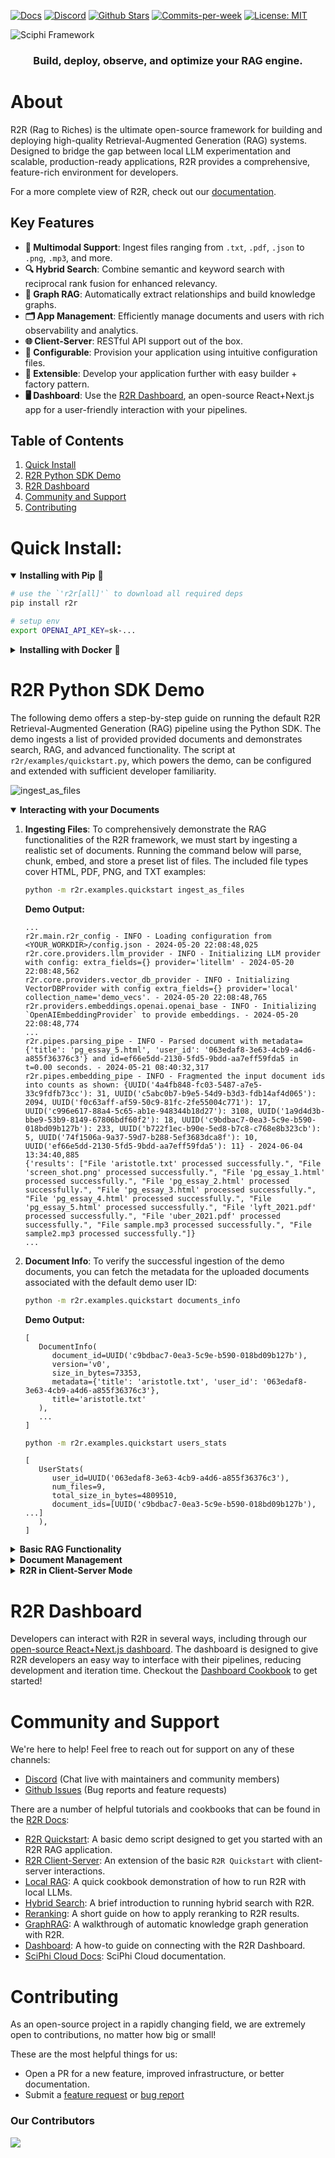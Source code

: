 <p align="left">
  <a href="https://r2r-docs.sciphi.ai"><img src="https://img.shields.io/badge/docs.sciphi.ai-3F16E4" alt="Docs"></a>
  <a href="https://discord.gg/p6KqD2kjtB"><img src="https://img.shields.io/discord/1120774652915105934?style=social&logo=discord" alt="Discord"></a>
  <a href="https://github.com/SciPhi-AI"><img src="https://img.shields.io/github/stars/SciPhi-AI/R2R" alt="Github Stars"></a>
  <a href="https://github.com/SciPhi-AI/R2R/pulse"><img src="https://img.shields.io/github/commit-activity/w/SciPhi-AI/R2R" alt="Commits-per-week"></a>
  <a href="https://opensource.org/licenses/MIT"><img src="https://img.shields.io/badge/License-MIT-purple.svg" alt="License: MIT"></a>
</p>

<img src="./docs/pages/r2r.png" alt="Sciphi Framework">
<h3 align="center">
Build, deploy, observe, and optimize your RAG engine.
</h3>

# About

R2R (Rag to Riches) is the ultimate open-source framework for building and deploying high-quality Retrieval-Augmented Generation (RAG) systems. Designed to bridge the gap between local LLM experimentation and scalable, production-ready applications, R2R provides a comprehensive, feature-rich environment for developers.

For a more complete view of R2R, check out our [documentation](https://r2r-docs.sciphi.ai/).


## Key Features
- **📁 Multimodal Support**: Ingest files ranging from `.txt`, `.pdf`, `.json` to `.png`, `.mp3`, and more.
- **🔍 Hybrid Search**: Combine semantic and keyword search with reciprocal rank fusion for enhanced relevancy.
- **🔗 Graph RAG**: Automatically extract relationships and build knowledge graphs.
- **🗂️ App Management**: Efficiently manage documents and users with rich observability and analytics.
- **🌐 Client-Server**: RESTful API support out of the box.
- **🧩 Configurable**: Provision your application using intuitive configuration files.
- **🔌 Extensible**: Develop your application further with easy builder + factory pattern.
- **🖥️ Dashboard**: Use the [R2R Dashboard](https://github.com/SciPhi-AI/R2R-Dashboard), an open-source React+Next.js app for a user-friendly interaction with your pipelines.

## Table of Contents
1. [Quick Install](#quick-install)
2. [R2R Python SDK Demo](#r2r-python-sdk-demo)
3. [R2R Dashboard](#r2r-dashboard)
4. [Community and Support](#community-and-support)
5. [Contributing](#contributing)


# Quick Install:

<details open>
<summary><b>Installing with Pip</b>&nbsp;🐍 </summary>

```bash
# use the `'r2r[all]'` to download all required deps
pip install r2r

# setup env 
export OPENAI_API_KEY=sk-...
```
</details>

<details>
<summary><b>Installing with Docker</b>&nbsp;🐳</summary>

To run R2R using Docker, you can use the following commands:

```bash filename="bash" copy
docker pull emrgntcmplxty/r2r:latest
```

This will pull the latest R2R Docker image.

Be sure to set an OpenAI API key in your environment and then run the container with:

```bash filename="bash" copy
docker run -d \
  --name r2r \
  --add-host=host.docker.internal:host-gateway \
  -p 8000:8000 \
  -e OPENAI_API_KEY=$OPENAI_API_KEY \
  emrgntcmplxty/r2r:latest
```

This command starts the R2R container with the following options:

- `--name r2r`: Assigns the name "r2r" to the container.
- `--add-host=host.docker.internal:host-gateway`: Adds a host entry for the Docker host.
- `-p 8000:8000`: Maps port 8000 of the container to port 8000 of the host.
- `-e OPENAI_API_KEY=$OPENAI_API_KEY`: Pulls your OpenAI API key from your local enviornment for use in the container.
- `emrgntcmplxty/r2r:latest`: Specifies the Docker image to use.
</details>


# R2R Python SDK Demo

The following demo offers a step-by-step guide on running the default R2R Retrieval-Augmented Generation (RAG) pipeline using the Python SDK. The demo ingests a list of provided provided documents and demonstrates search, RAG, and advanced functionality. The script at `r2r/examples/quickstart.py`, which powers the demo, can be configured and extended with sufficient developer familiarity.

![ingest_as_files](https://github.com/SciPhi-AI/R2R/assets/34580718/b0780f26-8e90-4459-9537-e5871453d003)


<details open>
<summary> <b>Interacting with your Documents</b></summary>

1. **Ingesting Files**:
   To comprehensively demonstrate the RAG functionalities of the R2R framework, we must start by ingesting a realistic set of documents. Running the command below will parse, chunk, embed, and store a preset list of files. The included file types cover HTML, PDF, PNG, and TXT examples:

   ```bash
   python -m r2r.examples.quickstart ingest_as_files
   ```

   **Demo Output:**

   ```plaintext
   ...
   r2r.main.r2r_config - INFO - Loading configuration from <YOUR_WORKDIR>/config.json - 2024-05-20 22:08:48,025
   r2r.core.providers.llm_provider - INFO - Initializing LLM provider with config: extra_fields={} provider='litellm' - 2024-05-20 22:08:48,562
   r2r.core.providers.vector_db_provider - INFO - Initializing VectorDBProvider with config extra_fields={} provider='local' collection_name='demo_vecs'. - 2024-05-20 22:08:48,765
   r2r.providers.embeddings.openai.openai_base - INFO - Initializing `OpenAIEmbeddingProvider` to provide embeddings. - 2024-05-20 22:08:48,774
   ...
   r2r.pipes.parsing_pipe - INFO - Parsed document with metadata={'title': 'pg_essay_5.html', 'user_id': '063edaf8-3e63-4cb9-a4d6-a855f36376c3'} and id=ef66e5dd-2130-5fd5-9bdd-aa7eff59fda5 in t=0.00 seconds. - 2024-05-21 08:40:32,317
   r2r.pipes.embedding_pipe - INFO - Fragmented the input document ids into counts as shown: {UUID('4a4fb848-fc03-5487-a7e5-33c9fdfb73cc'): 31, UUID('c5abc0b7-b9e5-54d9-b3d3-fdb14af4d065'): 2094, UUID('f0c63aff-af59-50c9-81fc-2fe55004c771'): 17, UUID('c996e617-88a4-5c65-ab1e-948344b18d27'): 3108, UUID('1a9d4d3b-bbe9-53b9-8149-67806bdf60f2'): 18, UUID('c9bdbac7-0ea3-5c9e-b590-018bd09b127b'): 233, UUID('b722f1ec-b90e-5ed8-b7c8-c768e8b323cb'): 5, UUID('74f1506a-9a37-59d7-b288-5ef3683dca8f'): 10, UUID('ef66e5dd-2130-5fd5-9bdd-aa7eff59fda5'): 11} - 2024-06-04 13:34:40,885
   {'results': ["File 'aristotle.txt' processed successfully.", "File 'screen_shot.png' processed successfully.", "File 'pg_essay_1.html' processed successfully.", "File 'pg_essay_2.html' processed successfully.", "File 'pg_essay_3.html' processed successfully.", "File 'pg_essay_4.html' processed successfully.", "File 'pg_essay_5.html' processed successfully.", "File 'lyft_2021.pdf' processed successfully.", "File 'uber_2021.pdf' processed successfully.", "File sample.mp3 processed successfully.", "File sample2.mp3 processed successfully."]}
   ...
   ```
2. **Document Info**:
   To verify the successful ingestion of the demo documents, you can fetch the metadata for the uploaded documents associated with the default demo user ID:

   ```bash
   python -m r2r.examples.quickstart documents_info
   ```

   **Demo Output:**

   ```plaintext
   [
      DocumentInfo(
         document_id=UUID('c9bdbac7-0ea3-5c9e-b590-018bd09b127b'), 
         version='v0', 
         size_in_bytes=73353, 
         metadata={'title': 'aristotle.txt', 'user_id': '063edaf8-3e63-4cb9-a4d6-a855f36376c3'}, 
         title='aristotle.txt'
      ), 
      ... 
   ]
   ```


   ```bash
   python -m r2r.examples.quickstart users_stats
   ```


   ```plaintext
   [
      UserStats(
         user_id=UUID('063edaf8-3e63-4cb9-a4d6-a855f36376c3'), 
         num_files=9,
         total_size_in_bytes=4809510, 
         document_ids=[UUID('c9bdbac7-0ea3-5c9e-b590-018bd09b127b'), ...]
      ), 
   ]
   ```
</details>


<details>
<summary><b>Basic RAG Functionality</b></summary>

![search](https://github.com/SciPhi-AI/R2R/assets/34580718/6c21d8f8-7f4e-45b6-917a-39462b83d3ca)


1. **Search Documents**
   Documents are stored by default in a local vector database. The vector database provider and settings can be specified via an input `config.json`. To perform a search query on the ingested user documents, use the following command:

   ```bash
   python -m r2r.examples.quickstart search --query="Who was Aristotle?"
   ```

   **Demo Output:**

   ```plaintext
   {
      'id': UUID('93c44e73-8e95-50c2-84af-6a42f070b552'), 
      'score': 0.7739712385010018, 
      'metadata': 
      {
         'document_id': '15255e98-e245-5b58-a57f-6c51babf72dd', 
         'extraction_id': '5c61f9b9-b468-5fd7-8eb1-5d797a15c484', 
         'text': 'Aristotle[A] (Greek: Ἀριστοτέλης Aristotélēs, pronounced [aristotélɛːs]; 384–322 BC) was an Ancient Greek philosopher and polymath. His writings cover a broad range of subjects spanning the natural sciences, philosophy, linguistics, economics, politics, psychology, and the arts. As the founder of the Peripatetic school of philosophy in the Lyceum in Athens, he began

   the wider Aristotelian tradition that followed, which set the groundwork for the development of modern science.', 
         'title': 'aristotle.txt',
         'user_id': '063edaf8-3e63-4cb9-a4d6-a855f36376c3', 
         'associatedQuery': 'Who was Aristotle?'
      }
   },
   ...
   ```

2. **Completion Response**:
   To generate a response for a query using RAG, execute the following command:

   ```bash
   python -m r2r.examples.quickstart rag --query="What was Uber's profit in 2020?"
   ```

   **Demo Output:**

   ```plaintext
   ...
   Time taken to run RAG: 2.29 seconds
   {'results': 
      [
         ChatCompletion(
            id='chatcmpl-9RCB5xUbDuI1f0vPw3RUO7BWQImBN', 
            choices=[
               Choice(
                  finish_reason='stop', 
                  index=0, 
                  logprobs=None, 
                  message=ChatCompletionMessage(
                     content="Uber's profit in 2020 was a net loss of $6,768 million [10].", 
                     role='assistant', 
                     function_call=None, 
                     tool_calls=None
                     )
                  )
               ], 
            created=1716268695, 
            model='gpt-3.5-turbo-0125', 
            object='chat.completion', 
            system_fingerprint=None, 
            usage=CompletionUsage(
               completion_tokens=20, 
               prompt_tokens=1470, 
               total_tokens=1490
               )
            )
      ]
   }
   ```

3. **Streaming Response**:
   For streaming results from a RAG query, use the following command:

   ```bash
   python -m r2r.examples.quickstart rag --query="What was Lyft's profit in 2020?" --streaming=true
   ```

   **Demo Output:**

   ```plaintext
   r2r.main.r2r_config - INFO - Loading configuration from <YOUR_WORKDIR>/config.json - 2024-05-20 22:27:31,890
   ...
   <search>["{\"id\":\"808c47c5-ebef-504a-a230-aa9ddcfbd87 .... </search>
   <completion>Lyft reported a net loss of $1,752,857,000 in 2020 according to [2]. Therefore, Lyft did not make a profit in 2020.</completion>                                                      
   Time taken to stream RAG response: 2.79 seconds
   ```

</details>



<details>
<summary><b>Document Management</b></summary>

1. **Update Document**:
   To update document(s) we may use the `update_as_files` or `update_as_documents` endpoints. Running the demo with `update_as_files` overwrites the data associated with 'aristotle.txt' with new data corresponding to 'aristotle_v2.txt' and increments the file version.

   ```bash
   python -m r2r.examples.quickstart update_as_files
   ```

2. **Document Deletion**:
   To delete a document by its ID, or any other metadata field, use the delete command. For example, to delete all chunks corresponding to the uploaded file `aristotle.txt`, we can call delete on the metadata field `document_id` with the value `15255e98-e245-5b58-a57f-6c51babf72dd`:

   ```bash
   python -m r2r.examples.quickstart delete --keys="['document_id']" --values="['c9bdbac7-0ea3-5c9e-b590-018bd09b127b']"
   ```

3. **User Specific Document Deletion**:
   To delete all documents associated with a given user, run the delete command on the `user_id`:

   ```bash
   # run the following command with care, as it will erase all ingested user data for `063edaf8-3e63-4cb9-a4d6-a855f36376c3`
   python -m r2r.examples.quickstart delete --keys="['user_id']" --values="['063edaf8-3e63-4cb9-a4d6-a855f36376c3']"
   ```
</details>

<details>
   <summary> <b>R2R in Client-Server Mode</b></summary>
   The R2R framework extends to support interactions with a client-server architecture. The R2R server can be stood up to handle requests, while the client can communicate with the server to perform various operations.

   ### Launch the Server

   Use the following command to start the server:

   ```bash
   python -m r2r.examples.quickstart serve
   ```

   This command starts the R2R server on the default host `0.0.0.0` and port `8000`.

   ### Example Commands

   1. **Ingest Documents as Files**:
      ```bash
      python -m r2r.examples.quickstart ingest_as_files --client_server_mode
      ```
      This command will send the ingestion request to the server running at `http://localhost:8000`.

   2. **Perform a Search**:
      ```bash
      python -m r2r.examples.quickstart search --query="Who was Aristotle?" --client_server_mode
      ```
      This command sends the search query to the server and retrieves the results.

   3. **Run a RAG Completion**:
      ```bash
      python -m r2r.examples.quickstart rag --query="What was Uber's profit in 2020?" --client_server_mode
      ```
      This command sends the RAG query to the server and retrieves the generated response.

   4. **Run a RAG Stream**:
      ```bash
      python -m r2r.examples.quickstart rag --query="What was Lyft's profit in 2020?" --streaming=true --client_server_mode
      ```
      This command streams the RAG query results from the server.

   ### Client-Server Summary

   By using the Client-Server model, you can extend the basic R2R quickstart to support more scalable and modular deployments. The server handles requests and performs heavy computations, while clients can communicate with the server to perform ingestion, search, RAG, and other operations, as shown in the examples above. For detailed setup and basic functionality, refer back to the [R2R quickstart](#quickstart).
</details>

# R2R Dashboard

Developers can interact with R2R in several ways, including through our [open-source React+Next.js dashboard](https://github.com/SciPhi-AI/R2R-Dashboard). The dashboard is designed to give R2R developers an easy way to interface with their pipelines, reducing development and iteration time. Checkout the [Dashboard Cookbook](https://r2r-docs.sciphi.ai/cookbooks/dashboard) to get started!

# Community and Support

We're here to help! Feel free to reach out for support on any of these channels:

- [Discord](https://discord.gg/p6KqD2kjtB) \(Chat live with maintainers and community members\)
- [Github Issues](https://github.com/SciPhi-AI/R2R/issues) \(Bug reports and feature requests\)

There are a number of helpful tutorials and cookbooks that can be found in the [R2R Docs](https://r2r-docs.sciphi.ai/):
- [R2R Quickstart](https://r2r-docs.sciphi.ai/getting-started/quickstart): A basic demo script designed to get you started with an R2R RAG application. 
- [R2R Client-Server](https://r2r-docs.sciphi.ai/cookbooks/client-server): An extension of the basic `R2R Quickstart` with client-server interactions.
- [Local RAG](https://r2r-docs.sciphi.ai/cookbooks/local-rag): A quick cookbook demonstration of how to run R2R with local LLMs.
- [Hybrid Search](https://r2r-docs.sciphi.ai/cookbooks/hybrid-search): A brief introduction to running hybrid search with R2R.
- [Reranking](https://r2r-docs.sciphi.ai/cookbooks/rerank-search): A short guide on how to apply reranking to R2R results.
- [GraphRAG](https://r2r-docs.sciphi.ai/cookbooks/knowledge-graph): A walkthrough of automatic knowledge graph generation with R2R.
- [Dashboard](https://r2r-docs.sciphi.ai/cookbooks/dashboard): A how-to guide on connecting with the R2R Dashboard.
- [SciPhi Cloud Docs](https://docs.sciphi.ai/): SciPhi Cloud documentation.

# Contributing
As an open-source project in a rapidly changing field, we are extremely open to contributions, no matter how big or small!

These are the most helpful things for us:

- Open a PR for a new feature, improved infrastructure, or better documentation.
- Submit a [feature request](https://github.com/SciPhi-AI/R2R/issues/new?assignees=&labels=&projects=&template=feature_request.md&title=) or [bug report](https://github.com/SciPhi-AI/R2R/issues/new?assignees=&labels=&projects=&template=bug_report.md&title=)

### Our Contributors
<a href="https://github.com/SciPhi-AI/R2R/graphs/contributors">
  <img src="https://contrib.rocks/image?repo=SciPhi-AI/R2R" />
</a>

